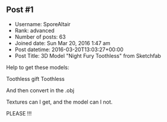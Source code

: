 ## Post #1
- Username: SporeAltair
- Rank: advanced
- Number of posts: 63
- Joined date: Sun Mar 20, 2016 1:47 am
- Post datetime: 2016-03-20T13:03:27+00:00
- Post Title: 3D Model "Night Fury Toothless" from Sketchfab

Help to get these models:

Toothless gift
Toothless

And then convert in the .obj

Textures can I get, and the model can I not.

PLEASE !!!
